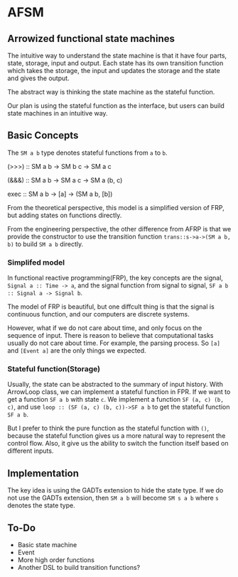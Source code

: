 # AFSM

## Arrowized functional state machines

The intuitive way to understand the state machine is that it have four parts, state, storage, input and output. Each state has its own transition function which takes the storage, the input and updates the storage and the state and gives the output.

The abstract way is thinking the state machine as the stateful function. 

Our plan is using the stateful function as the interface, but users can build state machines in an intuitive way.

## Basic Concepts

The ```SM a b``` type denotes stateful functions from ```a``` to ```b```.

(>>>) :: SM a b -> SM b c -> SM a c

(&&&) :: SM a b -> SM a c -> SM a (b, c)

exec :: SM a b -> [a] -> (SM a b, [b])

From the theoretical perspective, this model is a simplified version of FRP, but adding states on functions directly.

From the engineering perspective, the other difference from AFRP is that we provide the constructor to use the transition function ```trans::s->a->(SM a b, b)``` to build ```SM a b``` directly.

### Simplifed model

In functional reactive programming(FRP), the key concepts are the signal, ```Signal a :: Time -> a```, and the signal function from signal to signal, ```SF a b :: Signal a -> Signal b```.

The model of FRP is beautiful, but one diffcult thing is that the signal is continuous function, and our computers are discrete systems. 

However, what if we do not care about time, and only focus on the sequence of input. There is reason to believe that computational tasks usually do not care about time. For example, the parsing process. So ```[a]``` and ```[Event a]``` are the only things we expected.

### Stateful function(Storage)

Usually, the state can be abstracted to the summary of input history. With ArrowLoop class, we can implement a stateful function in FPR.
If we want to get a function ```SF a b``` with state ```c```. We implement a function ```SF (a, c) (b, c)```, and use
```loop :: (SF (a, c) (b, c))->SF a b``` to get the stateful function ```SF a b```.

But I prefer to think the pure function as the stateful function with ```()```, because the stateful function gives us a more natural way to represent the control flow. Also, it give us the ability to switch the function itself based on different inputs.

## Implementation

The key idea is using the GADTs extension to hide the state type. If we do not use the GADTs extension, then ```SM a b``` will become ```SM s a b``` where ```s``` denotes the state type.

## To-Do
  * Basic state machine
  * Event
  * More high order functions
  * Another DSL to build transition functions?
